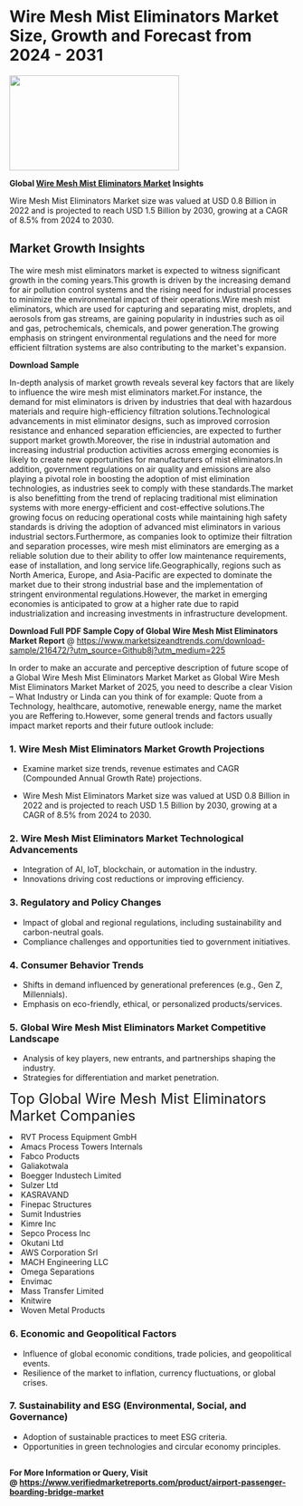 <H1>Wire Mesh Mist Eliminators Market Size, Growth and Forecast from 2024 - 2031</H1><img class="aligncenter size-medium wp-image-584254" src="https://thirdeyenews.in/wp-content/uploads/2024/09/Global-Market-Research-300x168.jpeg" alt="" width="300" height="168" /><p><strong>Global&nbsp;<a href="https://www.marketsizeandtrends.com/download-sample/216472/?utm_source=Github8j?utm_medium=225">Wire Mesh Mist Eliminators Market</a> Insights</strong></p><p>Wire Mesh Mist Eliminators Market size was valued at USD 0.8 Billion in 2022 and is projected to reach USD 1.5 Billion by 2030, growing at a CAGR of 8.5% from 2024 to 2030.</p><p><h2>Market Growth Insights</h2> <p>The wire mesh mist eliminators market is expected to witness significant growth in the coming years.This growth is driven by the increasing demand for air pollution control systems and the rising need for industrial processes to minimize the environmental impact of their operations.Wire mesh mist eliminators, which are used for capturing and separating mist, droplets, and aerosols from gas streams, are gaining popularity in industries such as oil and gas, petrochemicals, chemicals, and power generation.The growing emphasis on stringent environmental regulations and the need for more efficient filtration systems are also contributing to the market's expansion.</p> <p><strong>Download Sample</strong></p> <p>In-depth analysis of market growth reveals several key factors that are likely to influence the wire mesh mist eliminators market.For instance, the demand for mist eliminators is driven by industries that deal with hazardous materials and require high-efficiency filtration solutions.Technological advancements in mist eliminator designs, such as improved corrosion resistance and enhanced separation efficiencies, are expected to further support market growth.Moreover, the rise in industrial automation and increasing industrial production activities across emerging economies is likely to create new opportunities for manufacturers of mist eliminators.In addition, government regulations on air quality and emissions are also playing a pivotal role in boosting the adoption of mist elimination technologies, as industries seek to comply with these standards.The market is also benefitting from the trend of replacing traditional mist elimination systems with more energy-efficient and cost-effective solutions.The growing focus on reducing operational costs while maintaining high safety standards is driving the adoption of advanced mist eliminators in various industrial sectors.Furthermore, as companies look to optimize their filtration and separation processes, wire mesh mist eliminators are emerging as a reliable solution due to their ability to offer low maintenance requirements, ease of installation, and long service life.Geographically, regions such as North America, Europe, and Asia-Pacific are expected to dominate the market due to their strong industrial base and the implementation of stringent environmental regulations.However, the market in emerging economies is anticipated to grow at a higher rate due to rapid industrialization and increasing investments in infrastructure development.<p><span class=""><strong>Download Full PDF Sample Copy of Global Wire Mesh Mist Eliminators Market Report</strong> @ <a href="https://www.marketsizeandtrends.com/download-sample/216472/?utm_source=Github8j?utm_medium=225" target="_blank">https://www.marketsizeandtrends.com/download-sample/216472/?utm_source=Github8j?utm_medium=225</a></span></p><p>In order to make an accurate and perceptive description of future scope of a Global&nbsp;Wire Mesh Mist Eliminators Market Market as Global&nbsp;Wire Mesh Mist Eliminators Market Market of 2025, you need to describe a clear Vision &ndash; What Industry or Linda can you think of for example: Quote from a Technology, healthcare, automotive, renewable energy, name the market you are Reffering to.However, some general trends and factors usually impact market reports and their future outlook include:</p><h3>1.&nbsp;<strong>Wire Mesh Mist Eliminators Market Growth Projections</strong></h3><ul><li>Examine market size trends, revenue estimates and CAGR (Compounded Annual Growth Rate) projections.</li><li><p>Wire Mesh Mist Eliminators Market size was valued at USD 0.8 Billion in 2022 and is projected to reach USD 1.5 Billion by 2030, growing at a CAGR of 8.5% from 2024 to 2030.</p></li></ul><h3>2.&nbsp;<strong>Wire Mesh Mist Eliminators Market Technological Advancements</strong></h3><ul><li>Integration of AI, IoT, blockchain, or automation in the industry.</li><li>Innovations driving cost reductions or improving efficiency.</li></ul><h3>3.&nbsp;<strong>Regulatory and Policy Changes</strong></h3><ul><li>Impact of global and regional regulations, including sustainability and carbon-neutral goals.</li><li>Compliance challenges and opportunities tied to government initiatives.</li></ul><h3>4.&nbsp;<strong>Consumer Behavior Trends</strong></h3><ul><li>Shifts in demand influenced by generational preferences (e.g., Gen Z, Millennials).</li><li>Emphasis on eco-friendly, ethical, or personalized products/services.</li></ul><h3>5.&nbsp;<strong>Global Wire Mesh Mist Eliminators Market Competitive Landscape</strong></h3><ul><li>Analysis of key players, new entrants, and partnerships shaping the industry.</li><li>Strategies for differentiation and market penetration.</li></ul><p data-pm-slice="1 1 []"><span style="color: inherit; font-family: inherit; font-size: 25px;">Top Global Wire Mesh Mist Eliminators Market Companies</span></p><div class="" data-test-id=""><p><li>RVT Process Equipment GmbH</li><li> Amacs Process Towers Internals</li><li> Fabco Products</li><li> Galiakotwala</li><li> Boegger Industech Limited</li><li> Sulzer Ltd</li><li> KASRAVAND</li><li> Finepac Structures</li><li> Sumit Industries</li><li> Kimre Inc</li><li> Sepco Process Inc</li><li> Okutani Ltd</li><li> AWS Corporation Srl</li><li> MACH Engineering LLC</li><li> Omega Separations</li><li> Envimac</li><li> Mass Transfer Limited</li><li> Knitwire</li><li> Woven Metal Products</li></p></div><h3>6.&nbsp;<strong>Economic and Geopolitical Factors</strong></h3><ul><li>Influence of global economic conditions, trade policies, and geopolitical events.</li><li>Resilience of the market to inflation, currency fluctuations, or global crises.</li></ul><h3>7.&nbsp;<strong>Sustainability and ESG (Environmental, Social, and Governance)</strong></h3><ul><li>Adoption of sustainable practices to meet ESG criteria.</li><li>Opportunities in green technologies and circular economy principles.</li></ul><h2><strong style="font-size: 14px;">For More Information or Query, Visit @&nbsp;</strong><a style="background-color: #ffffff; font-size: 14px;" href="https://www.marketsizeandtrends.com/report/wire-mesh-mist-eliminators-market/" target="_blank">https://www.verifiedmarketreports.com/product/airport-passenger-boarding-bridge-market</a></h2>